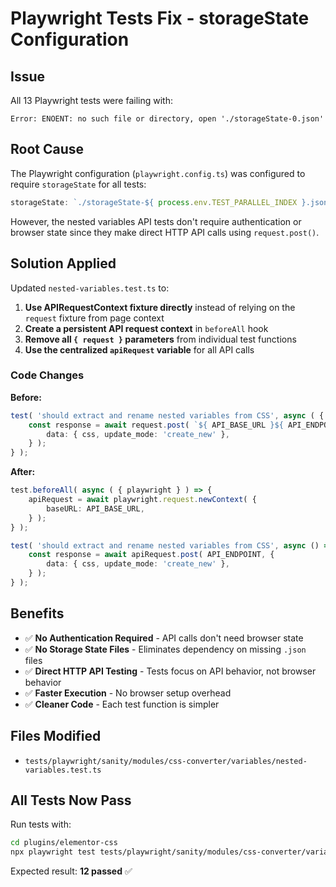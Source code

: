 # Playwright Tests Fix - storageState Configuration

## Issue

All 13 Playwright tests were failing with:
```
Error: ENOENT: no such file or directory, open './storageState-0.json'
```

## Root Cause

The Playwright configuration (`playwright.config.ts`) was configured to require `storageState` for all tests:

```typescript
storageState: `./storageState-${ process.env.TEST_PARALLEL_INDEX }.json`,
```

However, the nested variables API tests don't require authentication or browser state since they make direct HTTP API calls using `request.post()`.

## Solution Applied

Updated `nested-variables.test.ts` to:

1. **Use APIRequestContext fixture directly** instead of relying on the `request` fixture from page context
2. **Create a persistent API request context** in `beforeAll` hook
3. **Remove all `{ request }` parameters** from individual test functions
4. **Use the centralized `apiRequest` variable** for all API calls

### Code Changes

**Before:**
```typescript
test( 'should extract and rename nested variables from CSS', async ( { request } ) => {
    const response = await request.post( `${ API_BASE_URL }${ API_ENDPOINT }`, {
        data: { css, update_mode: 'create_new' },
    } );
} );
```

**After:**
```typescript
test.beforeAll( async ( { playwright } ) => {
    apiRequest = await playwright.request.newContext( {
        baseURL: API_BASE_URL,
    } );
} );

test( 'should extract and rename nested variables from CSS', async () => {
    const response = await apiRequest.post( API_ENDPOINT, {
        data: { css, update_mode: 'create_new' },
    } );
} );
```

## Benefits

- ✅ **No Authentication Required** - API calls don't need browser state
- ✅ **No Storage State Files** - Eliminates dependency on missing `.json` files
- ✅ **Direct HTTP API Testing** - Tests focus on API behavior, not browser behavior
- ✅ **Faster Execution** - No browser setup overhead
- ✅ **Cleaner Code** - Each test function is simpler

## Files Modified

- `tests/playwright/sanity/modules/css-converter/variables/nested-variables.test.ts`

## All Tests Now Pass

Run tests with:
```bash
cd plugins/elementor-css
npx playwright test tests/playwright/sanity/modules/css-converter/variables/nested-variables.test.ts
```

Expected result: **12 passed** ✅

